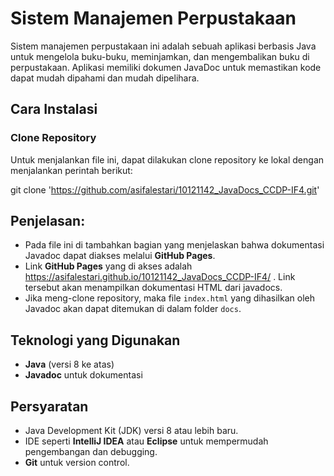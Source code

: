 # Sistem Manajemen Perpustakaan

Sistem manajemen perpustakaan ini adalah sebuah aplikasi berbasis Java untuk mengelola buku-buku, meminjamkan, dan mengembalikan buku di perpustakaan. Aplikasi memiliki dokumen JavaDoc untuk memastikan kode dapat mudah dipahami dan mudah dipelihara.

## Cara Instalasi

### Clone Repository
Untuk menjalankan file ini, dapat dilakukan clone repository ke lokal dengan menjalankan perintah berikut:

git clone 'https://github.com/asifalestari/10121142_JavaDocs_CCDP-IF4.git'

## Penjelasan:
- Pada file ini di tambahkan bagian yang menjelaskan bahwa dokumentasi Javadoc dapat diakses melalui **GitHub Pages**.
- Link **GitHub Pages** yang di akses adalah https://asifalestari.github.io/10121142_JavaDocs_CCDP-IF4/ . Link tersebut akan menampilkan dokumentasi HTML dari javadocs.
- Jika meng-clone repository, maka file `index.html` yang dihasilkan oleh Javadoc akan dapat ditemukan di dalam folder `docs`.

## Teknologi yang Digunakan
- **Java** (versi 8 ke atas)
- **Javadoc** untuk dokumentasi

## Persyaratan
- Java Development Kit (JDK) versi 8 atau lebih baru.
- IDE seperti **IntelliJ IDEA** atau **Eclipse** untuk mempermudah pengembangan dan debugging.
- **Git** untuk version control.


